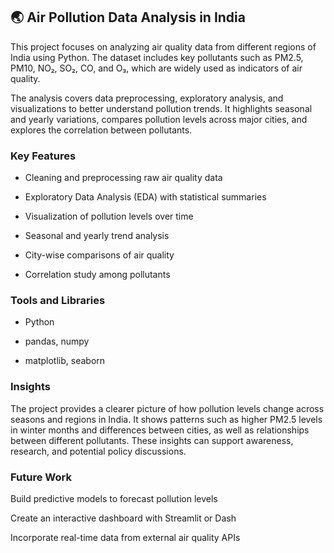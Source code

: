 ## 🌏 Air Pollution Data Analysis in India

This project focuses on analyzing air quality data from different regions of India using Python. The dataset includes key pollutants such as PM2.5, PM10, NO₂, SO₂, CO, and O₃, which are widely used as indicators of air quality.

The analysis covers data preprocessing, exploratory analysis, and visualizations to better understand pollution trends. It highlights seasonal and yearly variations, compares pollution levels across major cities, and explores the correlation between pollutants.

### Key Features

* Cleaning and preprocessing raw air quality data

* Exploratory Data Analysis (EDA) with statistical summaries

* Visualization of pollution levels over time

* Seasonal and yearly trend analysis

* City-wise comparisons of air quality

* Correlation study among pollutants

### Tools and Libraries

* Python

* pandas, numpy

* matplotlib, seaborn


### Insights

The project provides a clearer picture of how pollution levels change across seasons and regions in India. It shows patterns such as higher PM2.5 levels in winter months and differences between cities, as well as relationships between different pollutants. These insights can support awareness, research, and potential policy discussions.

### Future Work

Build predictive models to forecast pollution levels

Create an interactive dashboard with Streamlit or Dash

Incorporate real-time data from external air quality APIs
